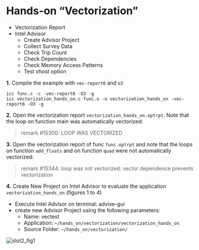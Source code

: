 # Hands-on “Vectorization” #

* Vectorization Report
* Intel Advisor
	* Create Advisor Project
	* Collect Survey Data
	* Check Trip Count
	* Check Dependencies
	* Check Memory Access Patterns
	* Test xhost option

**1.** Compile the example with `vec-report6` and `o3`

```
icc func.c -c -vec-report6 -O3 -g
icc vectorization_hands_on.c func.o -o vectorization_hands_on -vec-report6 -O3 -g
```

**2.** Open the vectorization report `vectorization_hands_on.optrpt`. Note that the loop on function main was automatically vectorized:

> remark #15300: LOOP WAS VECTORIZED

**3.** Open the vectorization report of func `func.optrpt` and note that the loops on function `add_floats` and on function `quad` were not automatically vectorized:

> remark #15344: loop was not vectorized: vector dependence prevents vectorization

**4.** Create New Project on Intel Advisor to evaluate the application `vectorization_hands_on` (figures 1 to 4)

* Execute Intel Advisor on terminal: advixe-gui
* create new Advisor Project using the following parameters:
	* Name: vectest
	* Application: `~/hands_on/vectorization/vectorization_hands_on`
	* Source Folder: `~/hands_on/vectorization/`

![slot2_fig1](/img/slot2_fig1.png)
